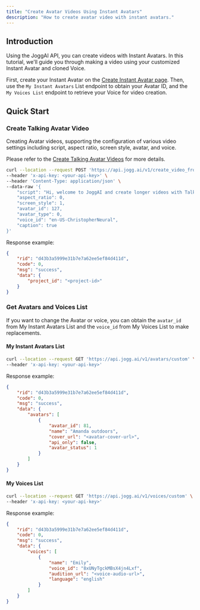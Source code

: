 ```yaml
---
title: "Create Avatar Videos Using Instant Avatars"
description: "How to create avatar video with instant avatars."
---
```


## Introduction

Using the JoggAI API, you can create videos with Instant Avatars. In this tutorial, we'll guide you through making a video using your customized Instant Avatar and cloned Voice.

First, create your Instant Avatar on the [Create Instant Avatar page](https://app.jogg.ai/create-instant-avatar). Then, use the `My Instant Avatars` List endpoint to obtain your Avatar ID, and the `My Voices List` endpoint to retrieve your Voice for video creation.

## Quick Start

### Create Talking Avatar Video

Creating Avatar videos, supporting the configuration of various video settings including script, aspect ratio, screen style, avatar, and voice.

Please refer to the [Create Talking Avatar Videos](https://docs.jogg.ai/api-reference/Create-Avatar-Videos/CreateAvatarVideo) for more details.

```bash
curl --location --request POST 'https://api.jogg.ai/v1/create_video_from_talking_avatar' \
--header 'x-api-key: <your-api-key>' \
--header 'Content-Type: application/json' \
--data-raw '{
    "script": "Hi, welcome to JoggAI and create longer videos with Talking Avatars in minutes!",
    "aspect_ratio": 0,
    "screen_style": 1,
    "avatar_id": 127,
    "avatar_type": 0,
    "voice_id": "en-US-ChristopherNeural",
    "caption": true
}'
```

Response example:

```json
{
    "rid": "d43b3a5999e31b7e7a62ee5ef84d411d",
    "code": 0,
    "msg": "success",
    "data": {
        "project_id": "<project-id>"   
    }
}
```

### Get Avatars and Voices List

If you want to change the Avatar or voice, you can obtain the `avatar_id` from My Instant Avatars List and the `voice_id` from My Voices List to make replacements.

#### My Instant Avatars List

```bash
curl --location --request GET 'https://api.jogg.ai/v1/avatars/custom' \
--header 'x-api-key: <your-api-key>'
```

Response example:

```json
{
    "rid": "d43b3a5999e31b7e7a62ee5ef84d411d",
    "code": 0,
    "msg": "success",
    "data": {
        "avatars": [
            {
                "avatar_id": 81,
                "name": "Amanda outdoors",
                "cover_url": "<avatar-cover-url>",
                "api_only": false,
                "avatar_status": 1
            }
        ]
    }
}
```

#### My Voices List

```bash
curl --location --request GET 'https://api.jogg.ai/v1/voices/custom' \
--header 'x-api-key: <your-api-key>'
```

Response example:

```json
{
    "rid": "d43b3a5999e31b7e7a62ee5ef84d411d",
    "code": 0,
    "msg": "success",
    "data": {
        "voices": [
            {
                "name": "Emily",
                "voice_id": "8xUNyTgckMBsX4jn4Lxf",
                "audition_url": "<voice-audio-url>",
                "language": "english"
            }
        ]
    }
}
```